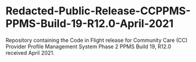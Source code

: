 # Redacted-Public-Release-CCPPMS-PPMS-Build-19-R12.0-April-2021
Repository containing the Code in Flight release for Community Care (CC) Provider Profile Management System Phase 2 PPMS Build 19, R12.0 received April 2021.
